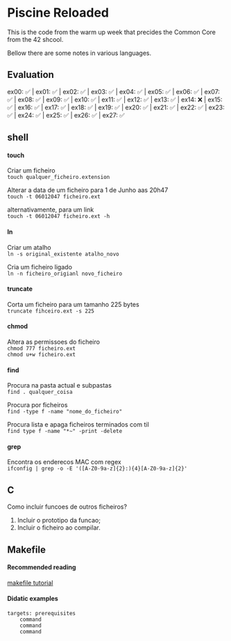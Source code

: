 # Piscine Reloaded
This is the code from the warm up week that precides the Common Core from the 42 shcool.

Bellow there are some notes in various languages.

## Evaluation
ex00: :white_check_mark: | ex01: :white_check_mark: | ex02: :white_check_mark: | ex03: :white_check_mark: | ex04: :white_check_mark: | ex05: :white_check_mark: | ex06: :white_check_mark: | ex07: :white_check_mark: | ex08: :white_check_mark: | ex09: :white_check_mark: | ex10: :white_check_mark: | ex11: :white_check_mark: | ex12: :white_check_mark: | ex13: :white_check_mark: | ex14: :x: | ex15: :white_check_mark: | ex16: :white_check_mark: | ex17: :white_check_mark: | ex18: :white_check_mark: | ex19: :white_check_mark: | ex20: :white_check_mark: | ex21: :white_check_mark: | ex22: :white_check_mark: | ex23: :white_check_mark: | ex24: :white_check_mark: | ex25: :white_check_mark: | ex26: :white_check_mark: | ex27: :white_check_mark:

## shell
#### touch
Criar um ficheiro
<br>`touch qualquer_ficheiro.extension`

Alterar a data de um ficheiro para 1 de Junho aas 20h47
<br>`touch -t 06012047 ficheiro.ext`

alternativamente, para um link
<br>`touch -t 06012047 ficheiro.ext -h`

#### ln
Criar um atalho
<br>`ln -s original_existente atalho_novo`

Cria um ficheiro ligado
<br>`ln -n ficheiro_origianl novo_ficheiro`

#### truncate
Corta um ficheiro para um tamanho 225 bytes
<br>`truncate fihceiro.ext -s 225`
#### chmod
Altera as permissoes do ficheiro
<br>`chmod 777 ficheiro.ext`
<br>`chmod u+w ficheiro.ext`

#### find
Procura na pasta actual e subpastas
<br>`find . qualquer_coisa`

Procura por ficheiros
<br>`find -type f -name "nome_do_ficheiro"`

Procura lista e apaga ficheiros terminados com til
<br>`find type f -name "*~" -print -delete`

#### grep
Encontra os enderecos MAC com regex
<br>`ifconfig | grep -o -E '([A-Z0-9a-z]{2}:){4}[A-Z0-9a-z]{2}'`

## C
Como incluir funcoes de outros ficheiros?
1. Incluir o prototipo da funcao;
2. Incluir o ficheiro ao compilar.

## Makefile
#### Recommended reading
[makefile tutorial](https://makefiletutorial.com/)

#### Didatic examples
```make
targets: prerequisites
	command
	command
	command
```
